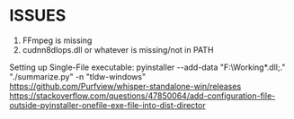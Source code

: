 # ISSUES

1. FFmpeg is missing
2. cudnn8dlops.dll or whatever is missing/not in PATH

Setting up Single-File executable:
    pyinstaller  --add-data "F:\Working\*.dll;." "./summarize.py" -n "tldw-windows"    
    https://github.com/Purfview/whisper-standalone-win/releases
    https://stackoverflow.com/questions/47850064/add-configuration-file-outside-pyinstaller-onefile-exe-file-into-dist-director